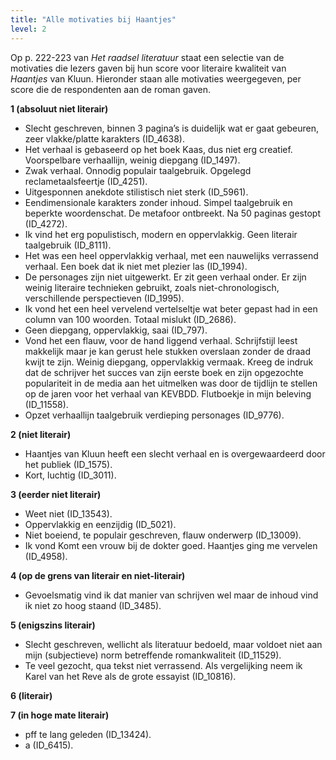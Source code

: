 ```yaml
---
title: "Alle motivaties bij Haantjes"
level: 2
---
```


Op p. 222-223 van *Het raadsel literatuur* staat een selectie van de motivaties die lezers gaven bij hun score voor literaire kwaliteit van *Haantjes* van Kluun. Hieronder staan alle motivaties weergegeven, per score die de respondenten aan de roman gaven. 

**1 (absoluut niet literair)**

- Slecht geschreven, binnen 3 pagina’s is duidelijk wat er gaat gebeuren, zeer vlakke/platte karakters (ID_4638).
- Het verhaal is gebaseerd op het boek Kaas, dus niet erg creatief. Voorspelbare verhaallijn, weinig diepgang (ID_1497).
- Zwak verhaal. Onnodig populair taalgebruik. Opgelegd reclametaalsfeertje (ID_4251).
- Uitgesponnen anekdote stilistisch niet sterk (ID_5961).
- Eendimensionale karakters zonder inhoud. Simpel taalgebruik en beperkte woordenschat. De metafoor ontbreekt. Na 50 paginas gestopt (ID_4272).
- Ik vind het erg populistisch, modern en oppervlakkig. Geen literair taalgebruik (ID_8111).
- Het was een heel oppervlakkig verhaal, met een nauwelijks verrassend verhaal. Een boek dat ik niet met plezier las (ID_1994).
- De personages zijn niet uitgewerkt. Er zit geen verhaal onder. Er zijn weinig literaire technieken gebruikt, zoals niet-chronologisch, verschillende perspectieven (ID_1995).
- Ik vond het een heel vervelend vertelseltje wat beter gepast had in een column van 100 woorden. Totaal mislukt (ID_2686).
- Geen diepgang, oppervlakkig, saai (ID_797).
- Vond het een flauw, voor de hand liggend verhaal. Schrijfstijl leest makkelijk maar je kan gerust hele stukken overslaan zonder de draad kwijt te zijn. Weinig diepgang, oppervlakkig vermaak. Kreeg de indruk dat de schrijver het succes van zijn eerste boek en zijn opgezochte populariteit in de media aan het uitmelken was door de tijdlijn te stellen op de jaren voor het verhaal van KEVBDD. Flutboekje in mijn beleving (ID_11558).
- Opzet verhaallijn taalgebruik verdieping personages (ID_9776).

**2 (niet literair)**

- Haantjes van Kluun heeft een slecht verhaal en is overgewaardeerd door het publiek (ID_1575).
- Kort, luchtig (ID_3011).

**3 (eerder niet literair)**

- Weet niet (ID_13543).
- Oppervlakkig en eenzijdig (ID_5021).
- Niet boeiend, te populair geschreven, flauw onderwerp (ID_13009).
- Ik vond Komt een vrouw bij de dokter goed. Haantjes ging me vervelen (ID_4958).

**4 (op de grens van literair en niet-literair)**

- Gevoelsmatig vind ik dat manier van schrijven wel maar de inhoud vind ik niet zo hoog staand (ID_3485).

**5 (enigszins literair)**

- Slecht geschreven, wellicht als literatuur bedoeld, maar voldoet niet aan mijn (subjectieve) norm betreffende romankwaliteit (ID_11529).
- Te veel gezocht, qua tekst niet verrassend. Als vergelijking neem ik Karel van het Reve als de grote essayist (ID_10816).

**6 (literair)**

**7 (in hoge mate literair)**

- pff te lang geleden (ID_13424).
- a (ID_6415).
